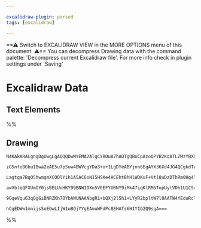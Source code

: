 ```yaml
---

excalidraw-plugin: parsed
tags: [excalidraw]

---
```

==⚠  Switch to EXCALIDRAW VIEW in the MORE OPTIONS menu of this document. ⚠== You can decompress Drawing data with the command palette: 'Decompress current Excalidraw file'. For more info check in plugin settings under 'Saving'


# Excalidraw Data
## Text Elements
%%
## Drawing
```compressed-json
N4KAkARALgngDgUwgLgAQQQDwMYEMA2AlgCYBOuA7hADTgQBuCpAzoQPYB2KqATLZMzYBXUtiRoIACyhQ4zZAHoFAc0JRJQgEYA6bGwC2CgF7N6hbEcK4OCtptbErHALRY8RMpWdx8Q1TdIEfARcZgRmBShcZQUebTiAdho6IIR9BA4oZm4AbXAwUDAiiBJuCABJACsAUTYAIQAxACU2ADUACQBZAA4AfQBmfu6AcQAVfThu5KLIWEQyoKI5JH5i

zG5nfoBGbu1Bwa2eAE5u7p5uw4BWVcgYDa3+o+1LgDYeABYjnn6EgAYX36Xd4JG4QCgkdTcR5bPb7BLvX7fd4/a75SCSBCEZTSKFbF7aX6E379QFbBKXBIXUHWZTBbi/UHMKCkNgAawQAGE2Pg2KQygBiLYIIVC6bFTS4bCs5QsoQcYhcnl8iTM6zMOC4QKZMWQABmhHw+AAyrA6RJBB4dRAmSz2QB1CGSbh8NHW5lshAmmBm9AW0qg2XYjjhbJo

Lagtga7BqO5hwmgmXCODlYih1A5AC6oN15HSKe4HCEhtBhHlWDKuF+Vtl8uDzDThRm0Hg4l4aIAvoyEAhiNxDjxfu9ugkhi6m4wWOwuGh+i9QRPWJwAHKcMR9ng8Q79S4kkvMAAiqSgPe4uoIYVBmmE8uqwXSmTTheLrqEcGIuGPvbDCQ+DyR3UGBlXSIDhWQLIt8FBHkpRPNAz3wMJ8nbcAszoXA4DgE0P1bRtoAxdIyiIbEoDFBhCAQCg6klaU

awVbleQFXUmOY0jsBELUoHKY99BNW1OXo5V0EFYURNY9iMk47iqKlRM5TopUylVDh1U1CSxNIDiuLSBoDWNU1W2tbl/XyCA2I0iStJ4917UdZ1VlM8TMks3iPS9H1DMteyzM07iWj8SQ6zTcMTO8izuIAeSjGM+3jELHMk7TOCgBpcH0A1Y1QYLilCpzuIaJKjUIIxWwHLz4ss0YsCgABBIjp3QYJdRIsrzNytIsNIGqNLYCgMVwL9UCfSC4tahL

9GqeVqu63qQgGiBNRZKh7OYbAWUNAANbgR1+bQXj2l5h1+LYyR2bpltW7l8AATW4YEduRcl7KMNgDG4RtIHoAghFbLYkJany0j82sQzKWjSJlEhCuK8Dn2KCH5IYtB3ogOpuTm/kOSOTHMYaBorSaBBlCLTUBWqfcybJ3GID+kaOJc9lIqgKdHwg+y4ECMxhGYYZSEhorWyG+yc1ShACbLXmOGUN7XQyXBNGCAbmW+0FsCWbglYQUEOBF9XSGV11

hCgEDWw1mnijsSoEGwLIjW1uBOjYYgEAmuWFdPc8EHATs6H1YIG2Q9sgA===
```
%%
